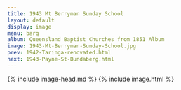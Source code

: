 ```yaml
---
title: 1943 Mt Berryman Sunday School
layout: default
display: image
menu: barq
album: Queensland Baptist Churches from 1851 Album
image: 1943-Mt-Berryman-Sunday-School.jpg
prev: 1942-Taringa-renovated.html
next: 1943-Payne-St-Bundaberg.html
---
```

{% include image-head.md %}
{% include image.html %}
